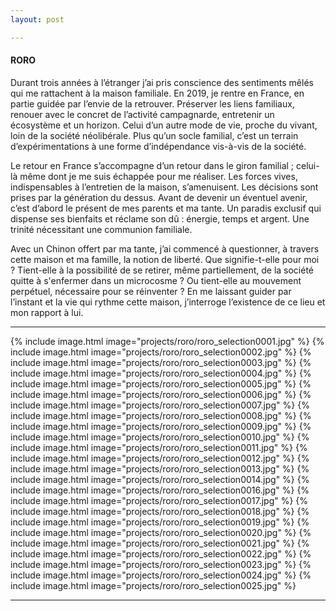 ```yaml
---
layout: post

---
```

#### RORO

Durant trois années à l’étranger j’ai pris conscience des sentiments mêlés qui me rattachent à la maison familiale. En 2019, je rentre en France, en partie guidée par l’envie de la retrouver. Préserver les liens familiaux, renouer avec le concret de l’activité campagnarde, entretenir un écosystème et un horizon. Celui d’un autre mode de vie, proche du vivant, loin de la société néolibérale. Plus qu’un socle familial, c’est un terrain d’expérimentations à une forme d’indépendance vis-à-vis de la société.

Le retour en France s’accompagne d’un retour dans le giron familial ; celui-là même dont je me suis échappée pour me réaliser. Les forces vives, indispensables à l’entretien de la maison, s’amenuisent. Les décisions sont prises par la génération du dessus. Avant de devenir un éventuel avenir, c’est d’abord le présent de mes parents et ma tante. Un paradis exclusif qui dispense ses bienfaits et réclame son dû : énergie, temps et argent. Une trinité nécessitant une communion familiale.

Avec un Chinon offert par ma tante, j’ai commencé à questionner, à travers cette maison et ma famille, la notion de liberté. Que signifie-t-elle pour moi ? Tient-elle à la possibilité de se retirer, même partiellement, de la société quitte à s'enfermer dans un microcosme ? Ou tient-elle au mouvement perpétuel, nécessaire pour se réinventer ? En me laissant guider par l’instant et la vie qui rythme cette maison, j’interroge l’existence de ce lieu et mon rapport à lui.


---
{% include image.html image="projects/roro/roro_selection0001.jpg" %}
{% include image.html image="projects/roro/roro_selection0002.jpg" %}
{% include image.html image="projects/roro/roro_selection0003.jpg" %}
{% include image.html image="projects/roro/roro_selection0004.jpg" %}
{% include image.html image="projects/roro/roro_selection0005.jpg" %}
{% include image.html image="projects/roro/roro_selection0006.jpg" %}
{% include image.html image="projects/roro/roro_selection0007.jpg" %}
{% include image.html image="projects/roro/roro_selection0008.jpg" %}
{% include image.html image="projects/roro/roro_selection0009.jpg" %}
{% include image.html image="projects/roro/roro_selection0010.jpg" %}
{% include image.html image="projects/roro/roro_selection0011.jpg" %}
{% include image.html image="projects/roro/roro_selection0012.jpg" %}
{% include image.html image="projects/roro/roro_selection0013.jpg" %}
{% include image.html image="projects/roro/roro_selection0014.jpg" %}
{% include image.html image="projects/roro/roro_selection0016.jpg" %}
{% include image.html image="projects/roro/roro_selection0017.jpg" %}
{% include image.html image="projects/roro/roro_selection0018.jpg" %}
{% include image.html image="projects/roro/roro_selection0019.jpg" %}
{% include image.html image="projects/roro/roro_selection0020.jpg" %}
{% include image.html image="projects/roro/roro_selection0021.jpg" %}
{% include image.html image="projects/roro/roro_selection0022.jpg" %}
{% include image.html image="projects/roro/roro_selection0023.jpg" %}
{% include image.html image="projects/roro/roro_selection0024.jpg" %}
{% include image.html image="projects/roro/roro_selection0025.jpg" %}


---
